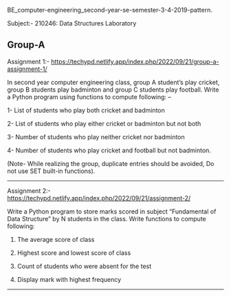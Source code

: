 BE_computer-engineering_second-year-se-semester-3-4-2019-pattern.

Subject:- 210246: Data Structures Laboratory

Group-A
-----------------------------------------------------------------------------------------------------------------------------------------------------------------------
Assignment 1:- https://techypd.netlify.app/index.php/2022/09/21/group-a-assignment-1/

In second year computer engineering class, group A student’s play cricket, group B students play badminton and group C students play football. Write a Python program using functions to compute following: –

1- List of students who play both cricket and badminton

2- List of students who play either cricket or badminton but not both

3- Number of students who play neither cricket nor badminton

4- Number of students who play cricket and football but not badminton.

(Note- While realizing the group, duplicate entries should be avoided, Do not use SET built-in functions).

-----------------------------------------------------------------------------------------------------------------------------------------------------------------------
Assignment 2:- https://techypd.netlify.app/index.php/2022/09/21/assignment-2/

Write a Python program to store marks scored in subject “Fundamental of Data Structure” by N students in the class. Write functions to compute following:

1. The average score of class

2. Highest score and lowest score of class

3. Count of students who were absent for the test

4. Display mark with highest frequency
-----------------------------------------------------------------------------------------------------------------------------------------------------------------------
